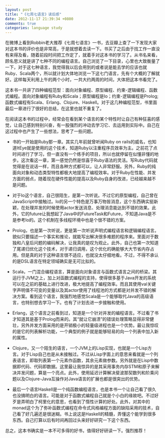 ```yaml
---
layout: post
title: "《七周七语言》读后感"
date: 2012-11-17 21:39:34 +0800
comments: true
categories: language study
---
```

   
在微博上看到Robbin老大推荐《七周七语言》一书，去豆瓣上查了一下发现大家对这本书的评价也是非常高，于是就想着去读一下。书买了之后由于找工作一直没有来得及看，随着前段时间把工作定了，就着手对这本书的学习了。从书名来看，顾名思义就是讲了七种不同的编程语言。自己浏览了一下目录，心里也大致衡量了一下，对于这七种语言，我觉得我以后会用到的或者说是能去学的应该也就Ruby、Scala两个，所以就计划大体地浏览一下这七门语言，先有个大概的了解就好。这样每天利用上午的两个小时，一共大约两周的时间，大体把这本书看完了。
 
这本书一共讲了四种编程范型：面向对象编程、原型编程、约束-逻辑编程、函数式编程。面向对象编程有Ruby和Scala；原型编程是Io；约束-逻辑编程是Prolog;函数式编程有Scala、Erlang、Clojure、Haskell。对于这几种编程范型，书里面最后一章进行了很好的总结，在这里也就不重复了。
 
在阅读这本书的过程中，经常会在看到某个语言的某个特性时让自己有种狂喜的感觉，让自己感到特别兴奋，有一股强烈的冲动去学习它、去运用到实际中。自己在这过程中也产生了一些想法，思考了一些问题。
 
- 书的一开始是Ruby那一章。其实几年前就曾听闻Ruby on rails的威名，也知道ItEye就是使用的这个技术，知道Ruby以注重程序员效率为主。之前花了点时间进行了学习，但一直没有一个练手的项目，所以也就停留在似懂非懂的地步。这次看这一章，第一感觉仍然是惊喜于Ruby语法的灵活。写Ruby代码就觉得是在说话一样，而且各种方式都可以，让人非常舒服。另外，Ruby的纯面向对象和动态类型特性都极大地提高了编程效率。对于Ruby在性能、并发方面的弱点，随着现在硬件性能的提高以及Ruby自身的改进，已经越来越不是问题。
 
- 对于Io这个语言，自己很陌生，是第一次听说。不过它的原型编程，自己曾在JavaScript中接触过。Io的另一个特色是万事万物皆消息，这个东西确实挺新颖，在处理并发的时候使用actor发送消息、处理消息能达到不错的效果。此外，它的future让我想起了Java中的FutureTask和Future，不知道Java是不是参考Io的。这个机制在多线程环境中也是个很不错的方案。
 
- Prolog，也是第一次听说，更是第一次听说声明式编程语言和逻辑编程语言。貌似只要描述一个事实和推论，就能写出解决很多难题的程序来。里面对于数独和八皇后问题的编码解决，让我真的是叹为观止。此外，自己也第一次知道了尾递归优化这个技术，对于递归调用，这个优化的确能够大大节省内存占用。但是真的对于这种语言很不适应，也就没太仔细地看。不过，不得不承认的是DSL语言在特定领域确实是无可比拟的。
 
- Scala，一门混合编程语言，算是面向对象语言与函数式语言之间的桥梁。其运行于JVM之上，加上对函数式编程的支持，使得很多基于Java开发的系统可以在之前的基础上进行改进，极大地提高了编程效率。而且其使用val关键字声明值不可变的变量以及其actor使用了线程池的方式都是对并发不错的解决方案。看到这个语言，我强烈地感觉Scala是一个能够取代Java的高级语言，也特别想去学习一下。也有了计划去进一步接触和使用。
 
- Erlang，这个语言之前看到过，知道是一个针对并发的编程语言。不过看了书才知道其是基于Prolog而来的。其“就让它崩溃”的错误处理策略显得非常健壮，另外并发方面采用的是开销极小的轻量级进程也是一个优势。最让我惊叹的是它的列表解析功能，一个典型的例子就是能够轻易的向一个列表中加入新的属性。
 
- Clojure，又一个陌生的语言，一个JVM上的Lisp实现，也就是一个Lisp方言。对于Lisp自己也是从未接触过。不过从Lisp字面上的意思来看就是一个列表语言，即取列表第一个元素作函数，其余元素做参数。另外就是在Lisp中数据即代码、代码即数据。这里最让我惊异的是其采用事务内存STM和原子来解决并发问题，算是一个亮点。此外，使用延迟计算解决斐波那契数列和阶乘问题以及Clojure-Java互操作对Java语言的扩展也都是很突出的优势。
 
- 最后一个语言Haskell是一个纯函数编程语言，也是本书一个让自己看了很久也没搞明白的语言。可能是对于函数式编程自己就是个小白的缘故吧。不过好歹是弄明白了柯里化的意思，也看到了惰性计算的好处。此外，对其中的monad这个为了弥补函数式编程在命令式风格编程方面的缺陷采用的技术，自己看了好几遍还是很迷糊。书上说这是Haskell的精髓，弄懂这个能学到很多东西。自己打算以后有时间再回过头来好好研究一下这个东西。
 
总之，这本书确实是一本不可多得的好书，值得好好研读一下。强烈推荐！
